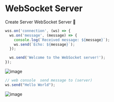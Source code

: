 # WebSocket Server
Create Server WebSocket Server 🍃
```js
wss.on('connection', (ws) => {
  ws.on('message', (message) => {
    console.log(`Received message: ${message}`);
    ws.send(`Echo: ${message}`);
  });

  ws.send('Welcome to the WebSocket server!');
});
```
![image](https://user-images.githubusercontent.com/74735976/213060649-4f37fe16-0295-4733-ae8f-9dd81fec953c.png)
```js
// web console  send message to (server)
ws.send("Hello World");
```
![image](https://user-images.githubusercontent.com/74735976/213060794-9a7fb471-00f9-47c8-8955-a91dfaed95e1.png)
#
